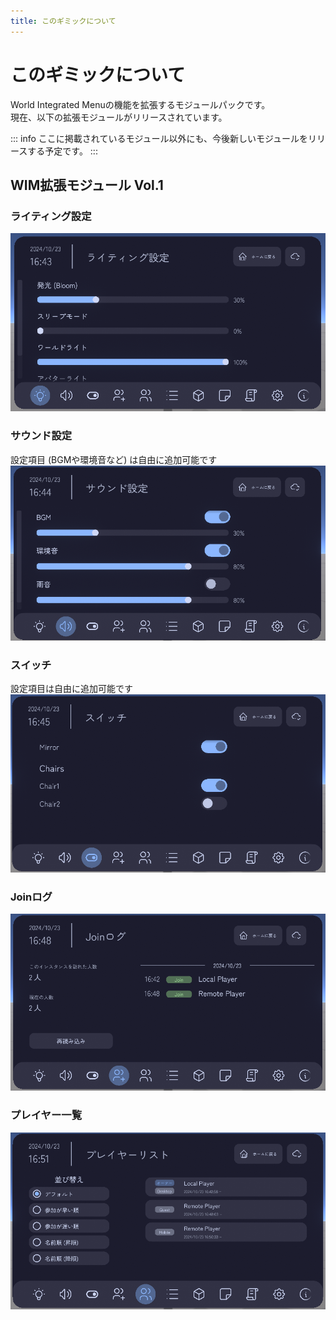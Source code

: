 ```yaml
---
title: このギミックについて
---
```


# このギミックについて
World Integrated Menuの機能を拡張するモジュールパックです。  
現在、以下の拡張モジュールがリリースされています。

::: info
ここに掲載されているモジュール以外にも、今後新しいモジュールをリリースする予定です。
:::

## WIM拡張モジュール Vol.1
### ライティング設定
![alt text](images/intro/light.png)

### サウンド設定
設定項目 (BGMや環境音など) は自由に追加可能です  
![alt text](images/intro/sound.png)

### スイッチ
設定項目は自由に追加可能です  
![alt text](images/intro/switch.png)

### Joinログ
![alt text](images/intro/joinlog.png)

### プレイヤー一覧
![alt text](images/intro/playerlist.png)